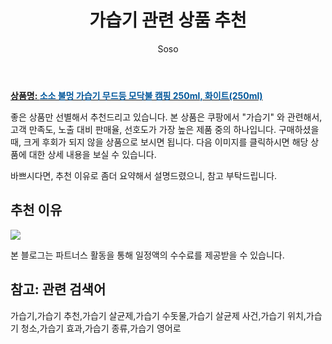 ﻿---
layout: post
title:  "가습기 관련 상품 추천"
author: Soso
categories: [ 디지털/가전 ]
tags: [가습기,가습기 추천,가습기 살균제,가습기 수돗물,가습기 살균제 사건,가습기 위치,가습기 청소,가습기 효과,가습기 종류,가습기 영어로]
image: https://ads-partners.coupang.com/image1/bC--Ib84tO32Pp2-bNnFbYR5p__nZC4jKpvzZqp7FywCrmpAN4ryO-O_COpv-HQTjWGxp1egDCr7Lh-SA4IlauKA0Dwpye9KcSbTEwSPIzHWkUoQHtNLWU14bskDo3zI-n0Zf22rYTHxKKq9zQ8WxXrG2sAeHHJPFLLOWuIzwRkqn1crh4cJBAd2p06rFB4jFWZl9u65Qyvo2z51Ujj-8nodJn7Ko2X1eG9f6pL5YxEd7mOIn-AsNmSZGwm9FMKyulchV0xji638Ic8HC6Fsv6UEncTqURAuVCFve1SEVwVJwUArbNBfpi6a 
description: "쿠팡에서 가습기 관련 상품으로 가장 고객 선호도가 높은 제품 중 하나입니다."
---

<a href="https://link.coupang.com/re/AFFSDP?lptag=AF5673682&pageKey=7778957010&itemId=21019492087&vendorItemId=88082897539&traceid=V0-153-bad1f77d3296ccc5&clickBeacon=v76SCDCxGd1vU7Stv8XQLdQ_4NcJOJEyk-_xENu8KPvdWlCZirgKJ745EXsqDYWlzy-ZUop1tXh5hRcnAkpxgDI3fV6uAeOA5_TLFxcFpSeYQw4l4XQPs4VBwWInY4kF0_Oqm-bv4mNs4mYvYTqaO2FN5lZYd7RpYRUU1FdPiUmWU5QIyxYssVEZH5LqEenuBxHpQD3QoUx3aU9snV1FGZrYsO3CdRYqffOKYjqEeXXGZaQlM1bnMXIwSMVcTkq_72SyRfYTbTlNjnrkfCB-HfiN7kfMz2Jr1mXDRJf2RkDMlyiU9WjVkk-88r6D33DsYmxUH_3KIjdeXuk5Z9k9S4t4kKqz1Zj_dCuYG8ASpqsaFzyRH8sHVZI-UzbMsYPglgZn266Ck_ZbfUKD__T8QgN8XSoeP5jhGB-u9cZQh-xMv-ErOfSuW9rw7wUA0BkBMdHAcimpwoQEcvhuN5IaIH_n4AdQbQ6iRAEzX8sQTx0ItJtj2xhDKUQCCwccklZKMoLwAn58BvO4eZL7XlJCPr0C5qwLbcwnWaUZIjXxTQic-ElGKuK_vdvI_Jmpu-m656oeSQNleNgStz6ZFvqpqTkaAhc0FLl4Pgfu9fSZ-xofZUkcvHSnncfmaScISSH-a6LGszA2QA9w7EoUJfZVTh4MPEOLF8Hb_YnLuglkiFB0w50o88owg2KBwAW42atZ8JzvH5ZhiOH7zW9TFx6n7TjCbN96yAHqn0x2EEiKuASw5RU5jSTUiyUJTgTu0CcnP7dRJSrSc99VdtjH2m8dF8NAHqhGlafHj_nW2pqhRv3fomjouDFeJQmzyFDBAL41Q6xu0Un8A4a28Krti5UoY7wXBHJBv-DBSxnzmoyyMOiwRIh0HTTllHMMKMizFOBtgNN_l8EkW1Y%3D&requestid=20240131144511492244662280&token=31850C%7CMIXED"><b>상품명: <font color='#01579B'>소소 불멍 가습기 무드등 모닥불 캠핑 250ml, 화이트(250ml)</font></b></a>

좋은 상품만 선별해서 추천드리고 있습니다.
본 상품은 쿠팡에서 "가습기" 와 관련해서, 고객 만족도, 노출 대비 판매율, 선호도가 가장 높은 제품 중의 하나입니다.
구매하셨을 때, 크게 후회가 되지 않을 상품으로 보시면 됩니다. 
다음 이미지를 클릭하시면 해당 상품에 대한 상세 내용을 보실 수 있습니다.

바쁘시다면, 추천 이유로 좀더 요약해서 설명드렸으니, 참고 부탁드립니다.

## 추천 이유 

<a href="https://link.coupang.com/re/AFFSDP?lptag=AF5673682&pageKey=7778957010&itemId=21019492087&vendorItemId=88082897539&traceid=V0-153-bad1f77d3296ccc5&clickBeacon=v76SCDCxGd1vU7Stv8XQLdQ_4NcJOJEyk-_xENu8KPvdWlCZirgKJ745EXsqDYWlzy-ZUop1tXh5hRcnAkpxgDI3fV6uAeOA5_TLFxcFpSeYQw4l4XQPs4VBwWInY4kF0_Oqm-bv4mNs4mYvYTqaO2FN5lZYd7RpYRUU1FdPiUmWU5QIyxYssVEZH5LqEenuBxHpQD3QoUx3aU9snV1FGZrYsO3CdRYqffOKYjqEeXXGZaQlM1bnMXIwSMVcTkq_72SyRfYTbTlNjnrkfCB-HfiN7kfMz2Jr1mXDRJf2RkDMlyiU9WjVkk-88r6D33DsYmxUH_3KIjdeXuk5Z9k9S4t4kKqz1Zj_dCuYG8ASpqsaFzyRH8sHVZI-UzbMsYPglgZn266Ck_ZbfUKD__T8QgN8XSoeP5jhGB-u9cZQh-xMv-ErOfSuW9rw7wUA0BkBMdHAcimpwoQEcvhuN5IaIH_n4AdQbQ6iRAEzX8sQTx0ItJtj2xhDKUQCCwccklZKMoLwAn58BvO4eZL7XlJCPr0C5qwLbcwnWaUZIjXxTQic-ElGKuK_vdvI_Jmpu-m656oeSQNleNgStz6ZFvqpqTkaAhc0FLl4Pgfu9fSZ-xofZUkcvHSnncfmaScISSH-a6LGszA2QA9w7EoUJfZVTh4MPEOLF8Hb_YnLuglkiFB0w50o88owg2KBwAW42atZ8JzvH5ZhiOH7zW9TFx6n7TjCbN96yAHqn0x2EEiKuASw5RU5jSTUiyUJTgTu0CcnP7dRJSrSc99VdtjH2m8dF8NAHqhGlafHj_nW2pqhRv3fomjouDFeJQmzyFDBAL41Q6xu0Un8A4a28Krti5UoY7wXBHJBv-DBSxnzmoyyMOiwRIh0HTTllHMMKMizFOBtgNN_l8EkW1Y%3D&requestid=20240131144511492244662280&token=31850C%7CMIXED"><img src="https://thumbnail9.coupangcdn.com/thumbnails/remote/q89/image/vendor_inventory/652b/1be30c2d83674bc83fa8ce07ece1bc47d3ed3b5840a45ff8a93f96c8be1b.jpg"></a> 

본 블로그는 파트너스 활동을 통해 일정액의 수수료를 제공받을 수 있습니다.

## 참고: 관련 검색어    
가습기,가습기 추천,가습기 살균제,가습기 수돗물,가습기 살균제 사건,가습기 위치,가습기 청소,가습기 효과,가습기 종류,가습기 영어로